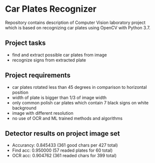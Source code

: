 # Car Plates Recognizer
Repository contains description of Computer Vision laboratory project which is based on recognizing car plates using OpenCV with Python 3.7.

## Project tasks
- find and extract possible car plates from image
- recognize signs from extracted plate

## Project requirements
- car plates rotated less than 45 degrees in comparison to horizontal position
- width of plate is bigger than 1/3 of image width
- only common polish car plates which contain 7 black signs on white background
- image with different resolution
- no use of OCR and ML trained methods and algorithms

## Detector results on project image set
- Accurancy: 0.845433 (361 good chars per 427 total)                                                                                                                                                         
- Find acc: 0.950000 (57 readed plates for 60 total)                                                                                                                                                         
- OCR acc: 0.904762 (361 readed chars for 399 total)
